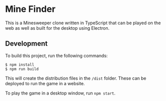 # Mine Finder

This is a Minesweeper clone written in TypeScript that can be played on the web as well as built for the desktop using Electron.

## Development

To build this project, run the following commands:

```
$ npm install
$ npm run build
```

This will create the distribution files in the `/dist` folder. These can be deployed to run the game in a website.

To play the game in a desktop window, run `npm start`.

